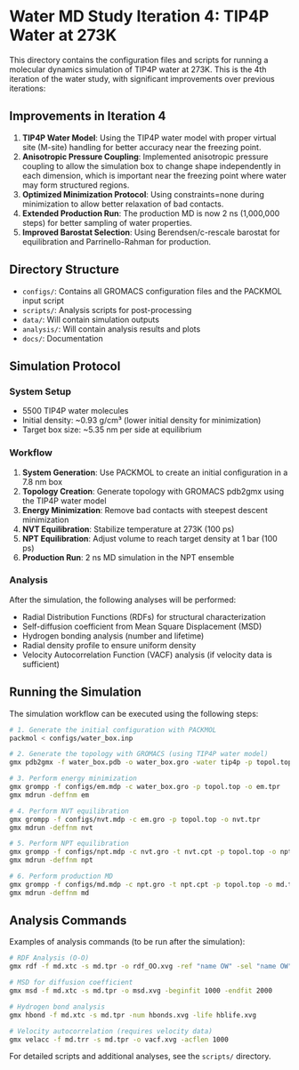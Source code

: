 # Water MD Study Iteration 4: TIP4P Water at 273K

This directory contains the configuration files and scripts for running a molecular dynamics simulation of TIP4P water at 273K. This is the 4th iteration of the water study, with significant improvements over previous iterations:

## Improvements in Iteration 4

1. **TIP4P Water Model**: Using the TIP4P water model with proper virtual site (M-site) handling for better accuracy near the freezing point.
2. **Anisotropic Pressure Coupling**: Implemented anisotropic pressure coupling to allow the simulation box to change shape independently in each dimension, which is important near the freezing point where water may form structured regions.
3. **Optimized Minimization Protocol**: Using constraints=none during minimization to allow better relaxation of bad contacts.
4. **Extended Production Run**: The production MD is now 2 ns (1,000,000 steps) for better sampling of water properties.
5. **Improved Barostat Selection**: Using Berendsen/c-rescale barostat for equilibration and Parrinello-Rahman for production.

## Directory Structure

- `configs/`: Contains all GROMACS configuration files and the PACKMOL input script
- `scripts/`: Analysis scripts for post-processing
- `data/`: Will contain simulation outputs
- `analysis/`: Will contain analysis results and plots
- `docs/`: Documentation

## Simulation Protocol

### System Setup
- 5500 TIP4P water molecules
- Initial density: ~0.93 g/cm³ (lower initial density for minimization)
- Target box size: ~5.35 nm per side at equilibrium

### Workflow
1. **System Generation**: Use PACKMOL to create an initial configuration in a 7.8 nm box
2. **Topology Creation**: Generate topology with GROMACS pdb2gmx using the TIP4P water model
3. **Energy Minimization**: Remove bad contacts with steepest descent minimization
4. **NVT Equilibration**: Stabilize temperature at 273K (100 ps)
5. **NPT Equilibration**: Adjust volume to reach target density at 1 bar (100 ps)
6. **Production Run**: 2 ns MD simulation in the NPT ensemble

### Analysis
After the simulation, the following analyses will be performed:
- Radial Distribution Functions (RDFs) for structural characterization
- Self-diffusion coefficient from Mean Square Displacement (MSD)
- Hydrogen bonding analysis (number and lifetime)
- Radial density profile to ensure uniform density
- Velocity Autocorrelation Function (VACF) analysis (if velocity data is sufficient)

## Running the Simulation

The simulation workflow can be executed using the following steps:

```bash
# 1. Generate the initial configuration with PACKMOL
packmol < configs/water_box.inp

# 2. Generate the topology with GROMACS (using TIP4P water model)
gmx pdb2gmx -f water_box.pdb -o water_box.gro -water tip4p -p topol.top

# 3. Perform energy minimization
gmx grompp -f configs/em.mdp -c water_box.gro -p topol.top -o em.tpr
gmx mdrun -deffnm em

# 4. Perform NVT equilibration
gmx grompp -f configs/nvt.mdp -c em.gro -p topol.top -o nvt.tpr
gmx mdrun -deffnm nvt

# 5. Perform NPT equilibration
gmx grompp -f configs/npt.mdp -c nvt.gro -t nvt.cpt -p topol.top -o npt.tpr
gmx mdrun -deffnm npt

# 6. Perform production MD
gmx grompp -f configs/md.mdp -c npt.gro -t npt.cpt -p topol.top -o md.tpr
gmx mdrun -deffnm md
```

## Analysis Commands

Examples of analysis commands (to be run after the simulation):

```bash
# RDF Analysis (O-O)
gmx rdf -f md.xtc -s md.tpr -o rdf_OO.xvg -ref "name OW" -sel "name OW"

# MSD for diffusion coefficient
gmx msd -f md.xtc -s md.tpr -o msd.xvg -beginfit 1000 -endfit 2000

# Hydrogen bond analysis
gmx hbond -f md.xtc -s md.tpr -num hbonds.xvg -life hblife.xvg

# Velocity autocorrelation (requires velocity data)
gmx velacc -f md.trr -s md.tpr -o vacf.xvg -acflen 1000
```

For detailed scripts and additional analyses, see the `scripts/` directory. 
